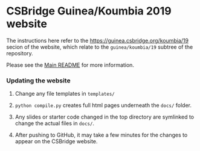 # CSBridge Guinea/Koumbia 2019 website

The instructions here refer to the https://guinea.csbridge.org/koumbia/19 secion of the website, which relate to the `guinea/koumbia/19` subtree of the repository.

Please see the [Main README](../../../README.md) for more information.
### Updating the website

1. Change any file templates in ```templates/```

2. ```python compile.py``` creates full html pages underneath the ```docs/``` folder.

3. Any slides or starter code changed in the top directory are symlinked to change the actual files in ```docs/```.

4. After pushing to GitHub, it may take a few minutes for the changes to appear on the CSBridge website.
